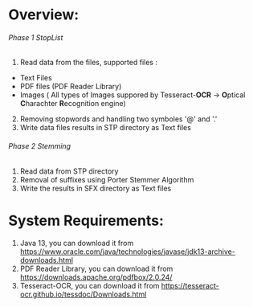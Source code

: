 # Overview:
 ###### Phase 1 StopList
 1. Read data from the files, supported files :
   - Text Files
   - PDF files (PDF Reader Library)
   - Images ( All types of Images suppored by Tesseract-**OCR** -> **O**ptical **C**harachter **R**ecognition engine)
 2. Removing stopwords and handling two symboles '@' and '.'
 3. Write data files results in STP directory as Text files
 
 ###### Phase 2 Stemming
 1. Read data from STP directory
 2. Removal of suffixes using Porter Stemmer Algorithm
 3. Write the results in SFX directory as Text files
 
 # System Requirements:
 1. Java 13, you can download it from https://www.oracle.com/java/technologies/javase/jdk13-archive-downloads.html
 2. PDF Reader Library, you can download it from https://downloads.apache.org/pdfbox/2.0.24/
 3. Tesseract-OCR, you can download it from https://tesseract-ocr.github.io/tessdoc/Downloads.html
  
